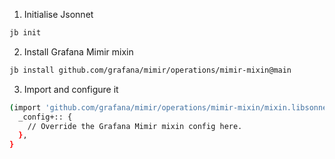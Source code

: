 

1. Initialise Jsonnet

``` bash
jb init
```

2. Install Grafana Mimir mixin

``` bash
jb install github.com/grafana/mimir/operations/mimir-mixin@main
```

3. Import and configure it

``` bash
(import 'github.com/grafana/mimir/operations/mimir-mixin/mixin.libsonnet') + {
  _config+:: {
    // Override the Grafana Mimir mixin config here.
  },
}
```
